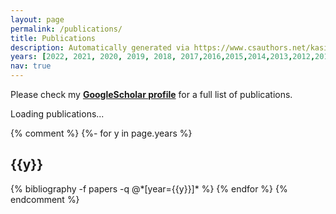```yaml
---
layout: page
permalink: /publications/
title: Publications
description: Automatically generated via https://www.csauthors.net/kasim-sinan-yildirim/
years: [2022, 2021, 2020, 2019, 2018, 2017,2016,2015,2014,2013,2012,2011,2010, 2009,2008, 2007]
nav: true
---
```


<style>
div.bibyear {
    font-family: Verdana, Arial, Helvetica, sans-serif;
    font-size: 150%;
    font-weight: bold;
}

div.bibdoi {
    display: inline;
}

div.bibtitle {
    color: #000000;
    font-weight: bold;
}

div.bibauthor {
    display: inline-block;
}

div.bibauthors {
    font-style: italic;
}

div.bibauthors a:link, a:visited {
    color: #000000;
    text-decoration: none;
    font-weight: normal;
}

div.bibauthors a:hover {
    color: #000000;
    text-decoration: underline;
}
</style>

Please check my **[GoogleScholar profile](https://scholar.google.com.tr/citations?user=LXUvnL0AAAAJ)** for a full list of publications.

<!-- _pages/publications.md -->
<div class="publications">

<!-- This div is a placeholder which will contain the publications -->
<div id="pubszone">
  Loading publications...
</div>
<!-- Function which will handle the content received through JSONP -->
<script type='text/javascript'>
//<![CDATA[
    function mycallback(ad_content) {
    	document.getElementById('pubszone').innerHTML = ad_content.html;
    }
//]]>
</script>
<!-- Load of the remote JS which will call the callback function -->
<script src="https://www.csauthors.net/kasim-sinan-yildirim/embed/bib.js?callback=mycallback"></script>

{% comment %}
{%- for y in page.years %}
  <h2 class="year">{{y}}</h2>
  {% bibliography -f papers -q @*[year={{y}}]* %}
{% endfor %}
{% endcomment %}

</div>
